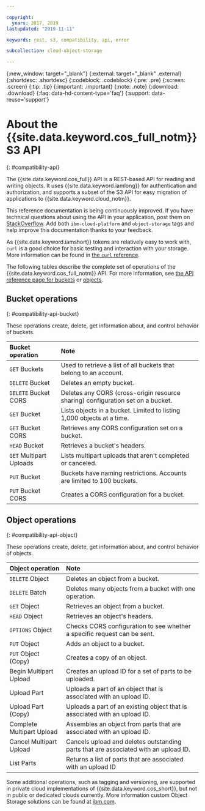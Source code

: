 ```yaml
---

copyright:
  years: 2017, 2019
lastupdated: "2019-11-11"

keywords: rest, s3, compatibility, api, error

subcollection: cloud-object-storage

---
```

{:new_window: target="_blank"}
{:external: target="_blank" .external}
{:shortdesc: .shortdesc}
{:codeblock: .codeblock}
{:pre: .pre}
{:screen: .screen}
{:tip: .tip}
{:important: .important}
{:note: .note}
{:download: .download}
{:faq: data-hd-content-type='faq'}
{:support: data-reuse='support'}

# About the {{site.data.keyword.cos_full_notm}} S3 API
{: #compatibility-api}

The {{site.data.keyword.cos_full}} API is a REST-based API for reading and writing objects. It uses {{site.data.keyword.iamlong}} for authentication and authorization, and supports a subset of the S3 API for easy migration of applications to {{site.data.keyword.cloud_notm}}.

This reference documentation is being continuously improved. If you have technical questions about using the API in your application, post them on [StackOverflow](https://stackoverflow.com/). Add both `ibm-cloud-platform` and `object-storage` tags and help improve this documentation thanks to your feedback.

As {{site.data.keyword.iamshort}} tokens are relatively easy to work with, `curl` is a good choice for basic testing and interaction with your storage. More information can be found in [the `curl` reference](/docs/services/cloud-object-storage/cli?topic=cloud-object-storage-curl).

The following tables describe the complete set of operations of the {{site.data.keyword.cos_full_notm}} API. For more information, see [the API reference page for buckets](/docs/services/cloud-object-storage/api-reference?topic=cloud-object-storage-compatibility-api-bucket-operations) or [objects](/docs/services/cloud-object-storage?topic=cloud-object-storage-object-operations).


## Bucket operations
{: #compatibility-api-bucket}

These operations create, delete, get information about, and control behavior of buckets.

| Bucket operation        | Note                                                                            |
|:------------------------|:--------------------------------------------------------------------------------|
| `GET` Buckets           | Used to retrieve a list of all buckets that belong to an account.              |
| `DELETE` Bucket         | Deletes an empty bucket.                                                       |
| `DELETE` Bucket CORS    | Deletes any CORS (cross-origin resource sharing) configuration set on a bucket. |
| `GET` Bucket            | Lists objects in a bucket. Limited to listing 1,000 objects at a time.         |
| `GET` Bucket CORS       | Retrieves any CORS configuration set on a bucket.                              |
| `HEAD` Bucket           | Retrieves a bucket's headers.                                                  |
| `GET` Multipart Uploads | Lists multipart uploads that aren't completed or canceled.                     |
| `PUT` Bucket            | Buckets have naming restrictions. Accounts are limited to 100 buckets.         |
| `PUT` Bucket CORS       | Creates a CORS configuration for a bucket.                                     |


## Object operations
{: #compatibility-api-object}

These operations create, delete, get information about, and control behavior of objects.

| Object operation          | Note                                                                                |
|:--------------------------|:------------------------------------------------------------------------------------|
| `DELETE` Object           | Deletes an object from a bucket.                                                   |
| `DELETE` Batch            | Deletes many objects from a bucket with one operation.                             |
| `GET` Object              | Retrieves an object from a bucket.                                                 |
| `HEAD` Object             | Retrieves an object's headers.                                                     |
| `OPTIONS` Object          | Checks CORS configuration to see whether a specific request can be sent.           |
| `PUT` Object              | Adds an object to a bucket.                                                        |
| `PUT` Object (Copy)       | Creates a copy of an object.                                                       |
| Begin Multipart Upload    | Creates an upload ID for a set of parts to be uploaded.                            |
| Upload Part               | Uploads a part of an object that is associated with an upload ID.                  |
| Upload Part (Copy)        | Uploads a part of an existing object that is associated with an upload ID.         |
| Complete Multipart Upload | Assembles an object from parts that are associated with an upload ID.              |
| Cancel Multipart Upload   | Cancels upload and deletes outstanding parts that are associated with an upload ID. |
| List Parts                | Returns a list of parts that are associated with an upload ID                       |


Some additional operations, such as tagging and versioning, are supported in private cloud implementations of {{site.data.keyword.cos_short}}, but not in public or dedicated clouds currently. More information custom Object Storage solutions can be found at [ibm.com](https://www.ibm.com/cloud/object-storage).
